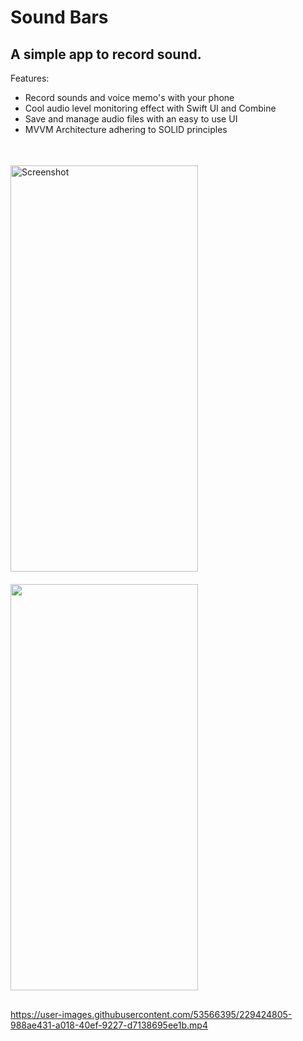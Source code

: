 # Sound Bars

## A simple app to record sound.

Features:
  - Record sounds and voice memo's with your phone
  - Cool audio level monitoring effect with Swift UI and Combine
  - Save and manage audio files with an easy to use UI
  - MVVM Architecture adhering to SOLID principles
##
<span>
<img src="https://user-images.githubusercontent.com/53566395/229293057-3c9bffc0-b953-4e0b-a2f9-f5e146f91092.png" vspace=20 alt="Screenshot" width="300"         height="650" align="left">
</span>&emsp;<span>
    <img src="https://user-images.githubusercontent.com/53566395/229293069-d0bccc47-16b4-4e6d-86c6-0d96d8f4c25c.png" width="300"   height="650" align="middle"> 
  </span>&emsp;<span>
  
  ##
  
https://user-images.githubusercontent.com/53566395/229424805-988ae431-a018-40ef-9227-d7138695ee1b.mp4


